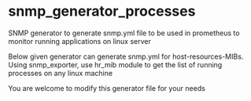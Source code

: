 # snmp_generator_processes
SNMP generator to generate snmp.yml file to be used in prometheus to monitor running applications on linux server

Below given generator can generate snmp.yml for host-resources-MIBs.
Using snmp_exporter, use hr_mib module to get the list of running processes on any linux machine

You are welcome to modify this generator file for your needs

